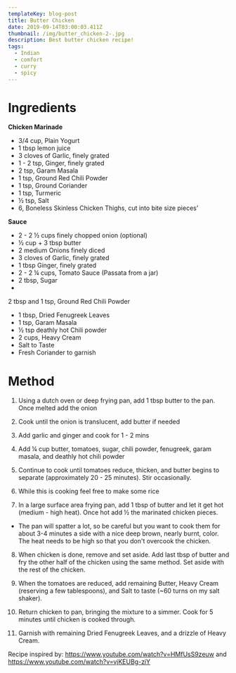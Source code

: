 ```yaml
---
templateKey: blog-post
title: Butter Chicken
date: 2019-09-14T03:00:03.411Z
thumbnail: /img/butter_chicken-2-.jpg
description: Best butter chicken recipe!
tags:
  - Indian
  - comfort
  - curry
  - spicy
---
```

# Ingredients

**Chicken Marinade**

* 3/4 cup, Plain Yogurt
* 1 tbsp lemon juice
* 3 cloves of Garlic, finely grated
* 1 - 2 tsp, Ginger, finely grated
* 2 tsp, Garam Masala
* 1 tsp, Ground Red Chili Powder
* 1 tsp, Ground Coriander
* 1 tsp, Turmeric
* ½ tsp, Salt
* 6, Boneless Skinless Chicken Thighs, cut into bite size pieces'

**Sauce**

* 2 - 2 ½ cups finely chopped onion (optional)
* ½ cup + 3 tbsp butter 
* 2 medium Onions finely diced
* 3 cloves of Garlic, finely grated
* 1 tbsp Ginger, finely grated
* 2 - 2 ¼ cups, Tomato Sauce (Passata from a jar)
* 2 tbsp, Sugar
* 2 tbsp and 1 tsp, Ground Red Chili Powder
* 1 tbsp, Dried Fenugreek Leaves
* 1 tsp, Garam Masala
* ½ tsp deathly hot Chili powder
* 2 cups, Heavy Cream
* Salt to Taste
* Fresh Coriander to garnish

# Method

1. Using a dutch oven or deep frying pan, add 1 tbsp butter to the pan. Once melted add the onion

2. Cook until the onion is translucent, add butter if needed

3. Add garlic and ginger and cook for 1 - 2 mins

4. Add ¼ cup butter, tomatoes, sugar, chili powder, fenugreek, garam masala, and deathly hot chili powder

5. Continue to cook until tomatoes reduce, thicken, and butter begins to separate (approximately 20 - 25 minutes). Stir occasionally.

6. While this is cooking feel free to make some rice

7. In a large surface area frying pan, add 1 tbsp of butter and let it get hot (medium - high heat). Once hot add ½ the marinated chicken pieces. 

* The pan will spatter a lot, so be careful but you want to cook them for about 3-4 minutes a side with a nice deep brown, nearly burnt, color. The heat needs to be high so that you don't overcook the chicken.

8. When chicken is done, remove and set aside. Add last tbsp of butter and fry the other half of the chicken using the same method. Set aside with the rest of the chicken. 

9. When the tomatoes are reduced, add remaining Butter, Heavy Cream (reserving a few tablespoons), and Salt to taste (~60 turns on my salt shaker). 

10. Return chicken to pan, bringing the mixture to a simmer. Cook for 5 minutes until chicken is cooked through.

11. Garnish with remaining Dried Fenugreek Leaves, and a drizzle of Heavy Cream.



Recipe inspired by: https://www.youtube.com/watch?v=HMfUsS9zeuw and https://www.youtube.com/watch?v=vjKEUBg-ziY
